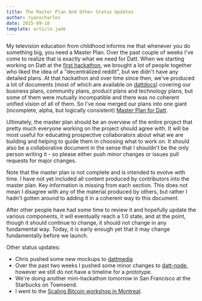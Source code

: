 ```yaml
---
title: The Master Plan And Other Status Updates
author: ryanxcharles
date: 2015-09-18
template: article.jade
---
```


My television education from childhood informs me that whenever you do
something big, you need a Master Plan. Over the past couple of weeks I've come
to realize that is exactly what we need for Datt. When we starting working on
Datt at the [first hackathon](/articles/2015-07-31-hackathon-day-one/), we
brought a lot of people together who liked the idea of a "decentralized
reddit", but we didn't have any detailed plans. At that hackathon and over time
since then, we've produced a lot of documents (most of which are available on
[dattdocs](https://github.com/dattnetwork/dattdocs)) covering our business
plans, community plans, product plans and technology plans, but some of them
were mutually incompatible and there was no coherent unified vision of all of
them. So I've now merged our plans into one giant (incomplete, alpha, but
logically consistent) [Master Plan for
Datt](https://github.com/dattnetwork/dattdocs/blob/master/plan.md).

Ultimately, the master plan should be an overview of the entire project that
pretty much everyone working on the project should agree with. It will be most
useful for educating prospective collaborators about what we are building and
helping to guide them in choosing what to work on. It should also be a
collaborative document in the sense that I shouldn't be the only person writing
it - so please either push minor changes or issues pull requests for major
changes.

Note that the master plan is not complete and is intended to evolve with time.
I have not yet included all content produced by contributors into the master
plan. Key information is missing from each section. This does not mean I
disagree with any of the material produced by others, but rather I hadn't
gotten around to adding it in a coherent way to this document.

After other people have had some time to review it and hopefully update the
various components, it will eventually reach a 1.0 state, and at the point,
though it should continue to change, it should not change in any fundamental
way. Today, it is early enough yet that it may change fundamentally before we
launch.

Other status updates:
* Chris pushed some new mockups to
[dattmedia](https://github.com/dattnetwork/dattmedia)
* Over the past two weeks I pushed some minor changes to
[datt-node](https://github.com/dattnetwork/datt-node), however we still do
not have a timeline for a prototype.
* We're doing another mini-hackathon tomorrow in San Francisco at the Starbucks
on Townsend.
* I went to the [Scaling Bitcoin workshop in
Montreal](/articles/2015-09-15-scaling-bitcoin/).

